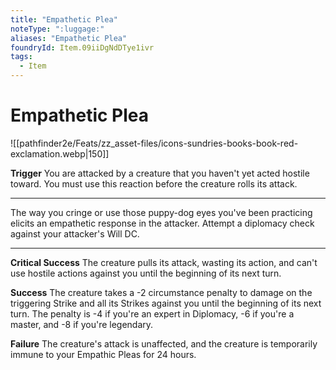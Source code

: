 ```yaml
---
title: "Empathetic Plea"
noteType: ":luggage:"
aliases: "Empathetic Plea"
foundryId: Item.09iiDgNdDTye1ivr
tags:
  - Item
---
```


# Empathetic Plea
![[pathfinder2e/Feats/zz_asset-files/icons-sundries-books-book-red-exclamation.webp|150]]

**Trigger** You are attacked by a creature that you haven't yet acted hostile toward. You must use this reaction before the creature rolls its attack.

* * *

The way you cringe or use those puppy-dog eyes you've been practicing elicits an empathetic response in the attacker. Attempt a diplomacy  check against your attacker's Will DC.

* * *

**Critical Success** The creature pulls its attack, wasting its action, and can't use hostile actions against you until the beginning of its next turn.

**Success** The creature takes a -2 circumstance penalty to damage on the triggering Strike and all its Strikes against you until the beginning of its next turn. The penalty is -4 if you're an expert in Diplomacy, -6 if you're a master, and -8 if you're legendary.

**Failure** The creature's attack is unaffected, and the creature is temporarily immune to your Empathic Pleas for 24 hours.
